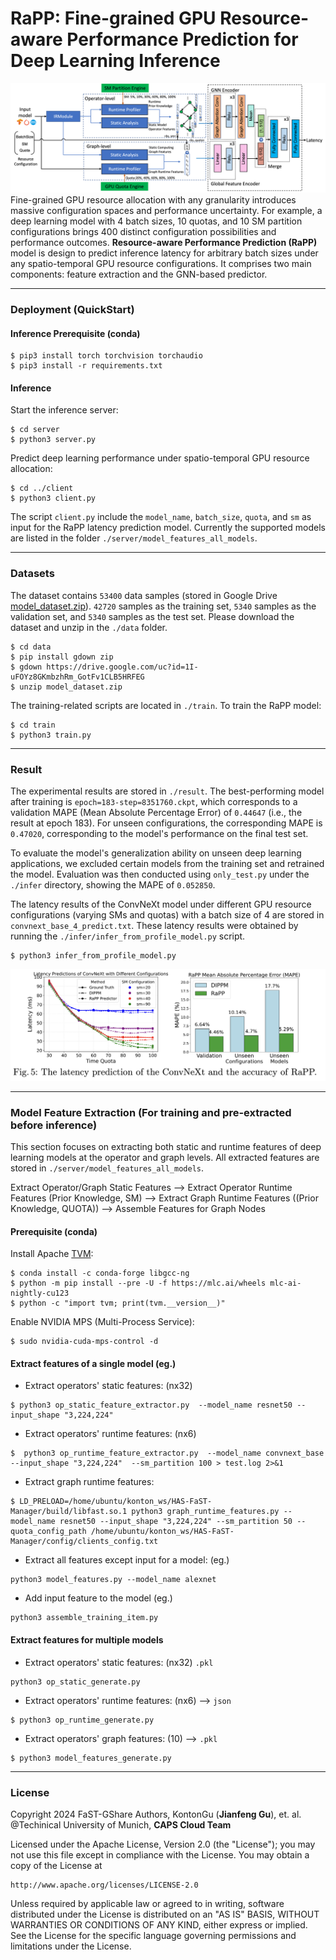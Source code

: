 # RaPP: Fine-grained GPU **R**esource-**a**ware **P**erformance **P**rediction for Deep Learning Inference
![](./figures/rapp.png)
Fine-grained GPU resource allocation with any granularity introduces massive configuration spaces and performance uncertainty. For example, a deep learning model with 4 batch sizes, 10 quotas, and 10 SM partition configurations brings 400 distinct configuration possibilities and performance outcomes. **Resource-aware Performance Prediction (RaPP)** model is design to predict inference latency for arbitrary batch sizes under any spatio-temporal GPU resource configurations. It comprises two main components: feature extraction and the GNN-based predictor.

---
### Deployment (QuickStart)

#### Inference Prerequisite (conda)
```
$ pip3 install torch torchvision torchaudio 
$ pip3 install -r requirements.txt
```
#### Inference
Start the inference server:
```
$ cd server
$ python3 server.py
```
Predict deep learning performance under spatio-temporal GPU resource allocation:
```
$ cd ../client
$ python3 client.py  
```
The script `client.py` include the `model_name`, `batch_size`, `quota`, and `sm` as input for the RaPP latency prediction model. Currently the supported models are listed in the folder `./server/model_features_all_models`.

---
### Datasets
The dataset contains `53400` data samples (stored in Google Drive [model_dataset.zip](https://drive.google.com/file/d/1I-uFOYz8GKmbzhRm_GotFv1CLB5HRFEG/view?usp=sharing)). `42720` samples as the training set, `5340` samples as the validation set, and `5340` samples as the test set. Please download the dataset and unzip in the `./data` folder.
```
$ cd data
$ pip install gdown zip
$ gdown https://drive.google.com/uc?id=1I-uFOYz8GKmbzhRm_GotFv1CLB5HRFEG
$ unzip model_dataset.zip
```

The training-related scripts are located in `./train`. To train the RaPP model:
```
$ cd train
$ python3 train.py
```
---
### Result
The experimental results are stored in `./result`. The best-performing model after training is `epoch=183-step=8351760.ckpt`, which corresponds to a validation MAPE (Mean Absolute Percentage Error) of `0.44647` (i.e., the result at epoch 183). For unseen configurations, the corresponding MAPE is `0.47020`, corresponding to the model's performance on the final test set.

To evaluate the model's generalization ability on unseen deep learning applications, we excluded certain models from the training set and retrained the model. Evaluation was then conducted using `only_test.py` under the `./infer` directory, showing the MAPE of `0.052850`. 

The latency results of the ConvNeXt model under different GPU resource configurations (varying SMs and quotas) with a batch size of 4 are stored in `convnext_base_4_predict.txt`. These latency results were obtained by running the `./infer/infer_from_profile_model.py` script.

```
$ python3 infer_from_profile_model.py
```

![](./figures/rapp_result.png)



---

### Model Feature Extraction (For training and pre-extracted before inference)
This section focuses on extracting both static and runtime features of deep learning models at the operator and graph levels. All extracted features are stored in  `./server/model_features_all_models`.

Extract Operator/Graph Static Features --> Extract Operator Runtime Features (Prior Knowledge, SM) --> Extract Graph Runtime Features ((Prior Knowledge, QUOTA)) --> Assemble Features for Graph Nodes
#### Prerequisite (conda)
Install Apache [TVM](https://tvm.apache.org/):
```
$ conda install -c conda-forge libgcc-ng
$ python -m pip install --pre -U -f https://mlc.ai/wheels mlc-ai-nightly-cu123
$ python -c "import tvm; print(tvm.__version__)"
```
Enable NVIDIA MPS (Multi-Process Service):
```
$ sudo nvidia-cuda-mps-control -d  
```

#### Extract features of a single model (eg.)
- Extract operators' static features: (nx32)
```
$ python3 op_static_feature_extractor.py  --model_name resnet50 --input_shape "3,224,224" 
```
- Extract operators' runtime features: (nx6)
```
$  python3 op_runtime_feature_extractor.py  --model_name convnext_base --input_shape "3,224,224"  --sm_partition 100 > test.log 2>&1
```
- Extract graph runtime features: 
```
$ LD_PRELOAD=/home/ubuntu/konton_ws/HAS-FaST-Manager/build/libfast.so.1 python3 graph_runtime_features.py --model_name resnet50 --input_shape "3,224,224" --sm_partition 50 --quota_config_path /home/ubuntu/konton_ws/HAS-FaST-Manager/config/clients_config.txt 
```
- Extract all features except input for a model:  (eg.)
```
python3 model_features.py --model_name alexnet
```

- Add input feature to the model (eg.)
```
python3 assemble_training_item.py 
```

#### Extract features for multiple models 
- Extract operators' static features: (nx32)  `.pkl`
```
python3 op_static_generate.py  
```
- Extract operators' runtime features: (nx6)  --> `json`
```
$ python3 op_runtime_generate.py
```
- Extract operators' graph features:  (10) --> `.pkl`
```
$ python3 model_features_generate.py
```


















---
### License
Copyright 2024 FaST-GShare Authors, KontonGu (**Jianfeng Gu**), et. al.
@Techinical University of Munich, **CAPS Cloud Team**

Licensed under the Apache License, Version 2.0 (the "License");
you may not use this file except in compliance with the License.
You may obtain a copy of the License at

    http://www.apache.org/licenses/LICENSE-2.0

Unless required by applicable law or agreed to in writing, software
distributed under the License is distributed on an "AS IS" BASIS,
WITHOUT WARRANTIES OR CONDITIONS OF ANY KIND, either express or implied.
See the License for the specific language governing permissions and
limitations under the License.
